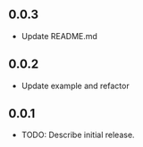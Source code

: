 ## 0.0.3

- Update README.md

## 0.0.2

- Update example and refactor

## 0.0.1

- TODO: Describe initial release.
